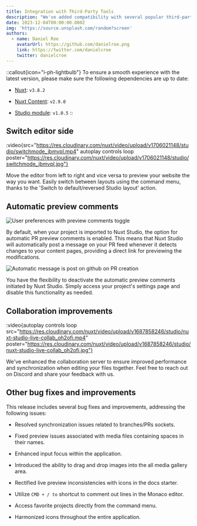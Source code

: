 ```yaml
---
title: Integration with Third-Party Tools
description: "We've added compatibility with several popular third-party tools, allowing you to easily integrate our platform into your existing tech stack. Connect and sync your data seamlessly."
date: 2023-12-04T00:00:00.000Z
img: 'https://source.unsplash.com/random?screen'
authors:
  - name: Daniel Roe
    avatarUrl: https://github.com/danielroe.png
    link: https://twitter.com/danielcroe
    twitter: danielcroe
---
```


::callout{icon="i-ph-lightbulb"}
To ensure a smooth experience with the latest version, please make sure the following dependencies are up to date:

- [Nuxt](https://nuxt.com): `v3.8.2`

- [Nuxt Content](https://content.nuxtjs.org): `v2.9.0`

- [Studio module](https://github.com/nuxtlabs/studio-module): `v1.0.5`
::

## Switch editor side

:video{src="https://res.cloudinary.com/nuxt/video/upload/v1706021148/studio/switchmode_jbmvpl.mp4" autoplay controls loop poster="https://res.cloudinary.com/nuxt/video/upload/v1706021148/studio/switchmode_jbmvpl.jpg"}

Move the editor from left to right and vice versa to preview your website the way you want. Easily switch between layouts using the command menu, thanks to the 'Switch to default/reversed Studio layout' action.

## Automatic preview comments

![User preferences with preview comments toggle](/assets/changelog/automatic-preview-comments.png)

By default, when your project is imported to Nuxt Studio, the option for automatic PR preview comments is enabled. This means that Nuxt Studio will automatically post a message on your PR feed whenever it detects changes to your content pages, providing a direct link for previewing the modifications.

![Automatic message is post on github on PR creation](/assets/changelog/automatic-pr-preview-message.png)

You have the flexibility to deactivate the automatic preview comments initiated by Nuxt Studio. Simply access your project's settings page and disable this functionality as needed.

## Collaboration improvements

:video{autoplay controls loop src="https://res.cloudinary.com/nuxt/video/upload/v1687858246/studio/nuxt-studio-live-collab_oh2ofi.mp4" poster="https://res.cloudinary.com/nuxt/video/upload/v1687858246/studio/nuxt-studio-live-collab_oh2ofi.jpg"}

We've enhanced the collaboration server to ensure improved performance and synchronization when editing your files together. Feel free to reach out on Discord and share your feedback with us.

## Other bug fixes and improvements

This release includes several bug fixes and improvements, addressing the following issues:

- Resolved synchronization issues related to branches/PRs sockets.

- Fixed preview issues associated with media files containing spaces in their names.

- Enhanced input focus within the application.

- Introduced the ability to drag and drop images into the all media gallery area.

- Rectified live preview inconsistencies with icons in the docs starter.

- Utilize `CMD + / to` shortcut to comment out lines in the Monaco editor.

- Access favorite projects directly from the command menu.

- Harmonized icons throughout the entire application.

